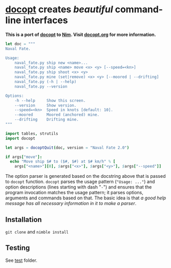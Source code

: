[docopt][] creates *beautiful* command-line interfaces
======================================================

**This is a port of [docopt][docopt.py] to [Nim][]. Visit [docopt.org][docopt] for more information.**

```nim
let doc = """
Naval Fate.

Usage:
    naval_fate.py ship new <name>...
    naval_fate.py ship <name> move <x> <y> [--speed=<kn>]
    naval_fate.py ship shoot <x> <y>
    naval_fate.py mine (set|remove) <x> <y> [--moored | --drifting]
    naval_fate.py (-h | --help)
    naval_fate.py --version

Options:
    -h --help     Show this screen.
    --version     Show version.
    --speed=<kn>  Speed in knots [default: 10].
    --moored      Moored (anchored) mine.
    --drifting    Drifting mine.
"""

import tables, strutils
import docopt

let args = docoptQuit(doc, version = "Naval Fate 2.0")

if args["move"]:
  echo "Move ship $# to ($#, $#) at $# km/h" % [
    args["<name>"][0], $args["<x>"], $args["<y>"], $args["--speed"]]
```

The option parser is generated based on the docstring above that is passed to `docopt` function. `docopt` parses the usage pattern (`"Usage: ..."`) and option descriptions (lines starting with dash "`-`") and ensures that the program invocation matches the usage pattern; it parses options, arguments and commands based on that. The basic idea is that *a good help message has all necessary information in it to make a parser*.


Installation
------------

`git clone` and `nimble install`


Testing
-------

See [test](test) folder.



[docopt]: http://docopt.org/
[docopt.py]: https://github.com/docopt/docopt
[nim]: http://nim-lang.org/